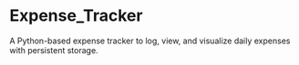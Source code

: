 # Expense_Tracker
A Python-based expense tracker to log, view, and visualize daily expenses with persistent storage.

